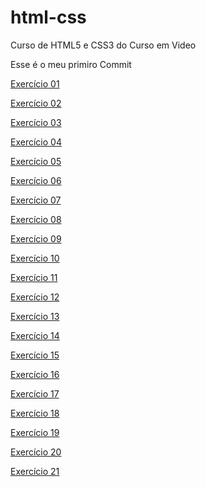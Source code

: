 # html-css
 Curso de HTML5 e CSS3 do Curso em Video

Esse é o meu primiro Commit

<a href="https://ronaldogmascher.github.io/html-css/exercicios/ex001/" target="_blank">Exercício 01</a>

<a href="https://ronaldogmascher.github.io/html-css/exercicios/ex002/" target="_blank">Exercício 02</a>

<a href="https://ronaldogmascher.github.io/html-css/exercicios/ex003/" target="_blank">Exercício 03</a>

<a href="https://ronaldogmascher.github.io/html-css/exercicios/ex004/" target="_blank">Exercício 04</a>

<a href="https://ronaldogmascher.github.io/html-css/exercicios/ex005/" target="_blank">Exercício 05</a>

<a href="https://ronaldogmascher.github.io/html-css/exercicios/ex006/" target="_blank">Exercício 06</a>

<a href="https://ronaldogmascher.github.io/html-css/exercicios/ex007/" target="_blank">Exercício 07</a>

<a href="https://ronaldogmascher.github.io/html-css/exercicios/ex008/" target="_blank">Exercício 08</a>

<a href="https://ronaldogmascher.github.io/html-css/exercicios/ex009/" target="_blank">Exercício 09</a>

<a href="https://ronaldogmascher.github.io/html-css/exercicios/ex010/" target="_blank">Exercício 10</a>

<a href="https://ronaldogmascher.github.io/html-css/exercicios/ex011/" target="_blank">Exercício 11</a>

<a href="https://ronaldogmascher.github.io/html-css/exercicios/ex012/" target="_blank">Exercício 12</a>

<a href="https://ronaldogmascher.github.io/html-css/exercicios/ex013/" target="_blank">Exercício 13</a>

<a href="https://ronaldogmascher.github.io/html-css/exercicios/ex014/" target="_blank">Exercício 14</a>

<a href="https://ronaldogmascher.github.io/html-css/exercicios/ex015/" target="_blank">Exercício 15</a>

<a href="https://ronaldogmascher.github.io/html-css/exercicios/ex016/" target="_blank">Exercício 16</a>

<a href="https://ronaldogmascher.github.io/html-css/exercicios/ex017/" target="_blank">Exercício 17</a>

<a href="https://ronaldogmascher.github.io/html-css/exercicios/ex018/" target="_blank">Exercício 18</a>

<a href="https://ronaldogmascher.github.io/html-css/exercicios/ex019/" target="_blank">Exercício 19</a>

<a href="https://ronaldogmascher.github.io/html-css/exercicios/ex020/" target="_blank">Exercício 20</a>

<a href="https://ronaldogmascher.github.io/html-css/exercicios/ex021/" target="_blank">Exercício 21</a>
